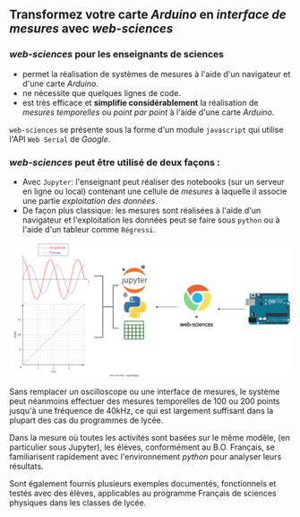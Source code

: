 ## Transformez votre carte _Arduino_ en _interface de mesures_ avec _web-sciences_


### _**web-sciences**_ pour les enseignants de sciences

- permet la réalisation de systèmes de mesures à l'aide d'un navigateur et d'une carte _Arduino_.
- ne nécessite que quelques lignes de code.
- est très efficace et **simplifie considérablement** la réalisation de _mesures temporelles_ ou _point par point_ à l'aide d'une carte _Arduino_.


`web-sciences` se présente sous la forme d'un module `javascript` qui utilise l'API `Web Serial` de _Google_.

<div class='encadre_1'>
    
### _**web-sciences**_  peut être utilisé de deux façons :
- Avec `Jupyter`: l'enseignant peut réaliser des notebooks (sur un serveur en ligne ou local) contenant une cellule de _mesures_ à laquelle il associe une partie _exploitation des données_.
- De façon plus classique: les mesures sont réalisées à l'aide d'un navigateur et l'exploitation les données peut se faire sous `python` ou à l'aide d'un tableur comme `Régressi`.
</div>

<img src="images/image_2.svg" style="max-width:100%">


Sans remplacer un oscilloscope ou une interface de mesures, le système peut néanmoins effectuer des mesures temporelles de 100 ou 200 points jusqu'à une fréquence de 40kHz, ce qui est largement suffisant dans la plupart des cas du programmes de lycée.

<div class='encadre_2'>

Dans la mesure où toutes les activités sont basées sur le même modèle, (en particulier sous Jupyter), les élèves, conformément au B.O. Français, se familiarisent rapidement avec l'environnement _python_ pour analyser leurs résultats.
</div>


Sont également fournis plusieurs exemples documentés, fonctionnels et testés avec des élèves, applicables au programme Français de sciences physiques dans les classes de lycée.